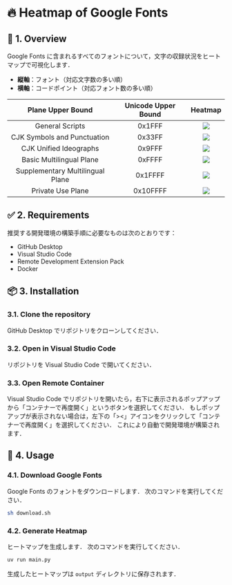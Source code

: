 # 🔥 Heatmap of Google Fonts

## 📌 1. Overview

Google Fonts に含まれるすべてのフォントについて，文字の収録状況をヒートマップで可視化します．

- **縦軸**：フォント（対応文字数の多い順）
- **横軸**：コードポイント（対応フォント数の多い順）

| Plane Upper Bound | Unicode Upper Bound | Heatmap |
| :---: | :---: | :---: |
| General Scripts | 0x1FFF | [![](https://fjktkm.com/google-fonts-heatmap/google_font_heatmap_0x1FFF_thumbnail.png)](https://fjktkm.com/google-fonts-heatmap/google_font_heatmap_0x1FFF.png) |
| CJK Symbols and Punctuation | 0x33FF | [![](https://fjktkm.com/google-fonts-heatmap/google_font_heatmap_0x33FF_thumbnail.png)](https://fjktkm.com/google-fonts-heatmap/google_font_heatmap_0x33FF.png) |
| CJK Unified Ideographs | 0x9FFF | [![](https://fjktkm.com/google-fonts-heatmap/google_font_heatmap_0x9FFF_thumbnail.png)](https://fjktkm.com/google-fonts-heatmap/google_font_heatmap_0x9FFF.png) |
| Basic Multilingual Plane | 0xFFFF | [![](https://fjktkm.com/google-fonts-heatmap/google_font_heatmap_0xFFFF_thumbnail.png)](https://fjktkm.com/google-fonts-heatmap/google_font_heatmap_0xFFFF.png) |
| Supplementary Multilingual Plane | 0x1FFFF | [![](https://fjktkm.com/google-fonts-heatmap/google_font_heatmap_0x1FFFF_thumbnail.png)](https://fjktkm.com/google-fonts-heatmap/google_font_heatmap_0x1FFFF.png) |
| Private Use Plane | 0x10FFFF | [![](https://fjktkm.com/google-fonts-heatmap/google_font_heatmap_0x10FFFF_thumbnail.png)](https://fjktkm.com/google-fonts-heatmap/google_font_heatmap_0x10FFFF.png) |

## ✅ 2. Requirements

推奨する開発環境の構築手順に必要なものは次のとおりです：

- GitHub Desktop
- Visual Studio Code
- Remote Development Extension Pack
- Docker

## 📦 3. Installation

### 3.1. Clone the repository

GitHub Desktop でリポジトリをクローンしてください．

### 3.2. Open in Visual Studio Code

リポジトリを Visual Studio Code で開いてください．

### 3.3. Open Remote Container

Visual Studio Code でリポジトリを開いたら，右下に表示されるポップアップから「コンテナーで再度開く」というボタンを選択してください．
もしポップアップが表示されない場合は，左下の「><」アイコンをクリックして「コンテナーで再度開く」を選択してください．
これにより自動で開発環境が構築されます．

## 🚀 4. Usage

### 4.1. Download Google Fonts

Google Fonts のフォントをダウンロードします．
次のコマンドを実行してください．

```bash
sh download.sh
```

### 4.2. Generate Heatmap

ヒートマップを生成します．
次のコマンドを実行してください．

```bash
uv run main.py
```

生成したヒートマップは `output` ディレクトリに保存されます．

